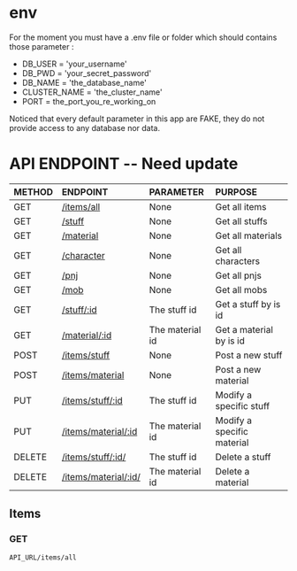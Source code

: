 # env

For the moment you must have a .env file or folder which should contains those parameter :

- DB_USER = 'your_username'
- DB_PWD = 'your_secret_password'
- DB_NAME = 'the_database_name'
- CLUSTER_NAME = 'the_cluster_name'
- PORT = the_port_you_re_working_on

Noticed that every default parameter in this app are FAKE, they do not provide access to any database nor data.

# API ENDPOINT -- Need update

|METHOD|ENDPOINT|PARAMETER|PURPOSE|
|--|:--|:--|:--|
|GET|[/items/all](#get-all-items)|None|Get all items|
|GET|[/stuff](#get-all-stuffs)|None|Get all stuffs|
|GET|[/material](#get-all-materials)|None|Get all materials|
|GET|[/character](#get-all-characters)|None|Get all characters|
|GET|[/pnj](#get-all-pnjs)|None|Get all pnjs|
|GET|[/mob](#get-all-mobs)|None|Get all mobs|
|GET|[/stuff/:id](#get-one-stuff)|The stuff id|Get a stuff by is id|
|GET|[/material/:id](#get-one-material)|The material id|Get a material by is id|
|POST|[/items/stuff](#post-stuff)|None|Post a new stuff|
|POST|[/items/material](#post-material)|None|Post a new material|
|PUT|[/items/stuff/:id](#put-stuff)|The stuff id|Modify a specific stuff|
|PUT|[/items/material/:id](#put-material)|The material id|Modify a specific material|
|DELETE|[/items/stuff/:id/](#delete-stuff)|The stuff id|Delete a stuff|
|DELETE|[/items/material/:id/](#delete-material)|The material id|Delete a material|


## Items

### GET

`API_URL/items/all`

### 